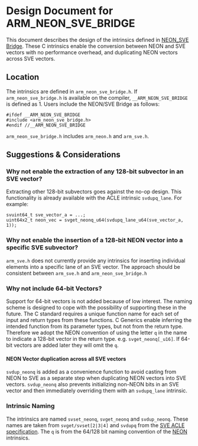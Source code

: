 # Design Document for ARM_NEON_SVE_BRIDGE

This document describes the design of the intrinsics defined in
[NEON_SVE Bridge](../acle.md#neon-sve-bridge). These C intrinsics enable the
conversion between NEON and SVE vectors with no performance overhead, and
duplicating NEON vectors across SVE vectors.

## Location

The intrinsics are defined in `arm_neon_sve_bridge.h`. If
`arm_neon_sve_bridge.h` is available on the compiler,
`__ARM_NEON_SVE_BRIDGE` is defined as 1. Users include the NEON/SVE Bridge
as follows:

```
#ifdef __ARM_NEON_SVE_BRIDGE
#include <arm_neon_sve_bridge.h>
#endif //__ARM_NEON_SVE_BRIDGE
```

`arm_neon_sve_bridge.h` includes `arm_neon.h` and `arm_sve.h`.

## Suggestions & Considerations

### Why not enable the extraction of any 128-bit subvector in an SVE vector?

Extracting other 128-bit subvectors goes against the no-op design.
This functionality is already available with the ACLE intrinsic 
`svdupq_lane`. For example:

```
svuint64_t sve_vector_a = ...;
uint64x2_t neon_vec = svget_neonq_u64(svdupq_lane_u64(sve_vector_a, 1));
```

### Why not enable the insertion of a 128-bit NEON vector into a specific SVE subvector?

`arm_sve.h` does not currently provide any intrinsics for inserting individual
elements into a specific lane of an SVE vector. The approach should be
consistent between `arm_sve.h` and `arm_neon_sve_bridge.h`

### Why not include 64-bit Vectors?

Support for 64-bit vectors is not added because of low interest. The
naming scheme is designed to cope with the possibility of supporting these in
the future. The C standard requires a unique function name for each set of
input and return types from these functions. C Generics enable inferring the
intended function from its parameter types, but not from the return type.
Therefore we adopt the NEON convention of using the letter `q` in the name to
indicate a 128-bit vector in the return type. e.g. `svget_neonq[_u16]`. If
64-bit vectors are added later they will omit the `q`.

#### NEON Vector duplication across all SVE vectors

`svdup_neonq` is added as a convenience function to avoid casting from
NEON to SVE as a separate step when duplicating NEON vectors into SVE vectors.
`svdup_neonq` also prevents initializing non-NEON bits in an SVE vector
and then immediately overriding them with an `svdupq_lane` intrinsic.

### Intrinsic Naming

The intrinsics are named `svset_neonq`, `svget_neonq` and
`svdup_neonq`. These names are taken from `svget/svset[2|3|4]` and 
`svdupq` from the [SVE ACLE specification](https://developer.arm.com/documentation/100987/).
The `q` is from the 64/128 bit naming convention of the 
[NEON](https://github.com/ARM-software/acle/tree/main/neon_intrinsics/)
intrinsics.